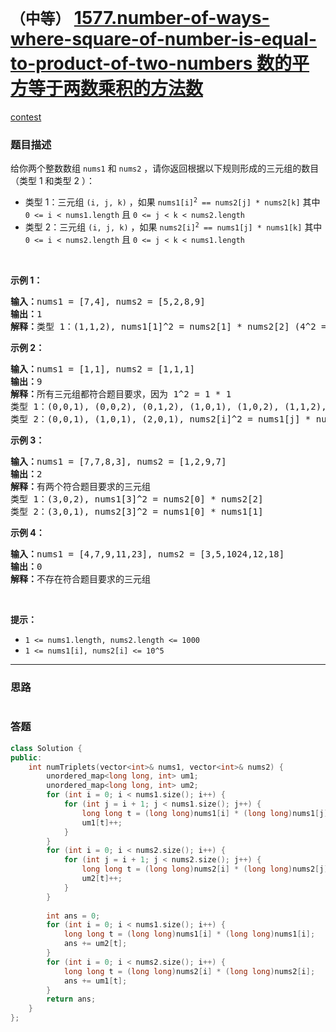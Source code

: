 # `（中等）` [1577.number-of-ways-where-square-of-number-is-equal-to-product-of-two-numbers 数的平方等于两数乘积的方法数](https://leetcode-cn.com/problems/number-of-ways-where-square-of-number-is-equal-to-product-of-two-numbers/)

[contest](https://leetcode-cn.com/contest/weekly-contest-205/problems/number-of-ways-where-square-of-number-is-equal-to-product-of-two-numbers/)

### 题目描述
<p>给你两个整数数组 <code>nums1</code> 和 <code>nums2</code> ，请你返回根据以下规则形成的三元组的数目（类型 1 和类型 2 ）：</p>

<ul>
	<li>类型 1：三元组 <code>(i, j, k)</code> ，如果 <code>nums1[i]<sup>2</sup>&nbsp;== nums2[j] * nums2[k]</code> 其中 <code>0 &lt;= i &lt; nums1.length</code> 且 <code>0 &lt;= j &lt; k &lt; nums2.length</code></li>
	<li>类型 2：三元组 <code>(i, j, k)</code> ，如果 <code>nums2[i]<sup>2</sup>&nbsp;== nums1[j] * nums1[k]</code> 其中 <code>0 &lt;= i &lt; nums2.length</code> 且 <code>0 &lt;= j &lt; k &lt; nums1.length</code></li>
</ul>

<p>&nbsp;</p>

<p><strong>示例 1：</strong></p>

<pre><strong>输入：</strong>nums1 = [7,4], nums2 = [5,2,8,9]
<strong>输出：</strong>1
<strong>解释：</strong>类型 1：(1,1,2), nums1[1]^2 = nums2[1] * nums2[2] (4^2 = 2 * 8)</pre>

<p><strong>示例 2：</strong></p>

<pre><strong>输入：</strong>nums1 = [1,1], nums2 = [1,1,1]
<strong>输出：</strong>9
<strong>解释：</strong>所有三元组都符合题目要求，因为 1^2 = 1 * 1
类型 1：(0,0,1), (0,0,2), (0,1,2), (1,0,1), (1,0,2), (1,1,2), nums1[i]^2 = nums2[j] * nums2[k]
类型 2：(0,0,1), (1,0,1), (2,0,1), nums2[i]^2 = nums1[j] * nums1[k]
</pre>

<p><strong>示例 3：</strong></p>

<pre><strong>输入：</strong>nums1 = [7,7,8,3], nums2 = [1,2,9,7]
<strong>输出：</strong>2
<strong>解释：</strong>有两个符合题目要求的三元组
类型 1：(3,0,2), nums1[3]^2 = nums2[0] * nums2[2]
类型 2：(3,0,1), nums2[3]^2 = nums1[0] * nums1[1]
</pre>

<p><strong>示例 4：</strong></p>

<pre><strong>输入：</strong>nums1 = [4,7,9,11,23], nums2 = [3,5,1024,12,18]
<strong>输出：</strong>0
<strong>解释：</strong>不存在符合题目要求的三元组
</pre>

<p>&nbsp;</p>

<p><strong>提示：</strong></p>

<ul>
	<li><code>1 &lt;= nums1.length, nums2.length &lt;= 1000</code></li>
	<li><code>1 &lt;= nums1[i], nums2[i] &lt;= 10^5</code></li>
</ul>


---
### 思路
```
```



### 答题
``` C++
class Solution {
public:
    int numTriplets(vector<int>& nums1, vector<int>& nums2) {
        unordered_map<long long, int> um1;
        unordered_map<long long, int> um2;
        for (int i = 0; i < nums1.size(); i++) {
            for (int j = i + 1; j < nums1.size(); j++) {
                long long t = (long long)nums1[i] * (long long)nums1[j];
                um1[t]++;
            }
        }
        for (int i = 0; i < nums2.size(); i++) {
            for (int j = i + 1; j < nums2.size(); j++) {
                long long t = (long long)nums2[i] * (long long)nums2[j];
                um2[t]++;
            }
        }
        
        int ans = 0;
        for (int i = 0; i < nums1.size(); i++) {
            long long t = (long long)nums1[i] * (long long)nums1[i];
            ans += um2[t];
        }
        for (int i = 0; i < nums2.size(); i++) {
            long long t = (long long)nums2[i] * (long long)nums2[i];
            ans += um1[t];
        }
        return ans;
    }
};
```





